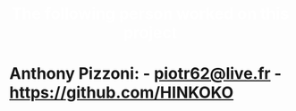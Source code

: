 <h1 align="center" style="color:#FFFFFF"> The following person worked on this project <h1>


Anthony Pizzoni:  - piotr62@live.fr
				  - https://github.com/HINKOKO



